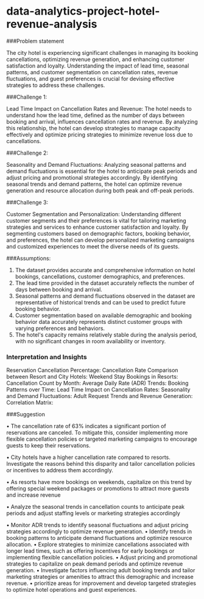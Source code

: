 # data-analytics-project-hotel-revenue-analysis

###Problem statement

The city hotel is experiencing significant challenges in managing its booking cancellations, optimizing revenue generation, and enhancing customer satisfaction and loyalty. Understanding the impact of lead time, seasonal patterns, and customer segmentation on cancellation rates, revenue fluctuations, and guest preferences is crucial for devising effective strategies to address these challenges.

###Challenge 1:

Lead Time Impact on Cancellation Rates and Revenue: The hotel needs to understand how the lead time, defined as the number of days between booking and arrival, influences cancellation rates and revenue. By analyzing this relationship, the hotel can develop strategies to manage capacity effectively and optimize pricing strategies to minimize revenue loss due to cancellations.

###Challenge 2:

Seasonality and Demand Fluctuations: Analyzing seasonal patterns and demand fluctuations is essential for the hotel to anticipate peak periods and adjust pricing and promotional strategies accordingly. By identifying seasonal trends and demand patterns, the hotel can optimize revenue generation and resource allocation during both peak and off-peak periods.

###Challenge 3: 

Customer Segmentation and Personalization: Understanding different customer segments and their preferences is vital for tailoring marketing strategies and services to enhance customer satisfaction and loyalty. By segmenting customers based on demographic factors, booking behavior, and preferences, the hotel can develop personalized marketing campaigns and customized experiences to meet the diverse needs of its guests.

###Assumptions:

1.	The dataset provides accurate and comprehensive information on hotel bookings, cancellations, customer demographics, and preferences.
2.	The lead time provided in the dataset accurately reflects the number of days between booking and arrival.
3.	Seasonal patterns and demand fluctuations observed in the dataset are representative of historical trends and can be used to predict future booking behavior.
4.	Customer segmentation based on available demographic and booking behavior data accurately represents distinct customer groups with varying preferences and behaviors.
5.	The hotel's capacity remains relatively stable during the analysis period, with no significant changes in room availability or inventory.

### Interpretation and Insights


Reservation Cancellation Percentage:
Cancellation Rate Comparison between Resort and City Hotels:
Weekend Stay Bookings in Resorts:
Cancellation Count by Month:
Average Daily Rate (ADR) Trends:
Booking Patterns over Time:
Lead Time Impact on Cancellation Rates:
Seasonality and Demand Fluctuations:
Adult Request Trends and Revenue Generation:
Correlation Matrix:

###Suggestion


•	The cancellation rate of 63% indicates a significant portion of reservations are canceled. To mitigate this, consider implementing more flexible cancellation policies or targeted marketing campaigns to encourage guests to keep their reservations.

•	City hotels have a higher cancellation rate compared to resorts. Investigate the reasons behind this disparity and tailor cancellation policies or incentives to address them accordingly.

•	As resorts have more bookings on weekends, capitalize on this trend by offering special weekend packages or promotions to attract more guests and increase revenue

•	Analyze the seasonal trends in cancellation counts to anticipate peak periods and adjust staffing levels or marketing strategies accordingly

•	Monitor ADR trends to identify seasonal fluctuations and adjust pricing strategies accordingly to optimize revenue generation.
•	Identify trends in booking patterns to anticipate demand fluctuations and optimize resource allocation.
•	Explore strategies to minimize cancellations associated with longer lead times, such as offering incentives for early bookings or implementing flexible cancellation policies.
•	Adjust pricing and promotional strategies to capitalize on peak demand periods and optimize revenue generation.
•	Investigate factors influencing adult booking trends and tailor marketing strategies or amenities to attract this demographic and increase revenue.
•	prioritize areas for improvement and develop targeted strategies to optimize hotel operations and guest experiences.

